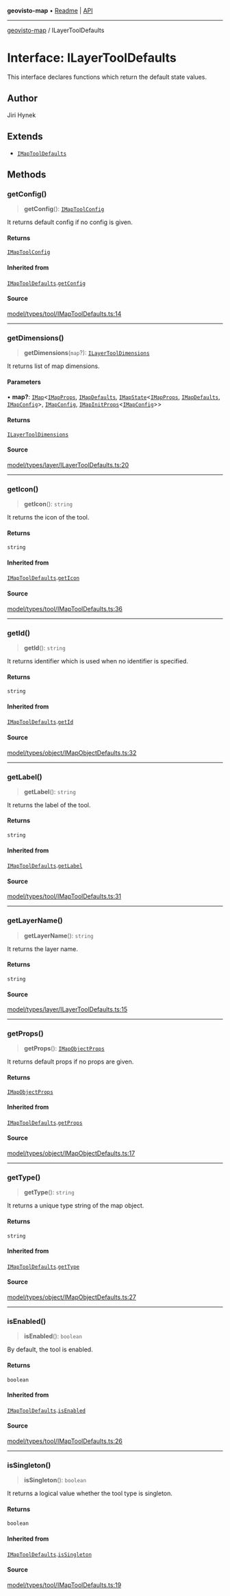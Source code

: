 **geovisto-map** • [Readme](../README.md) \| [API](../globals.md)

***

[geovisto-map](../README.md) / ILayerToolDefaults

# Interface: ILayerToolDefaults

This interface declares functions which return the default state values.

## Author

Jiri Hynek

## Extends

- [`IMapToolDefaults`](IMapToolDefaults.md)

## Methods

### getConfig()

> **getConfig**(): [`IMapToolConfig`](../type-aliases/IMapToolConfig.md)

It returns default config if no config is given.

#### Returns

[`IMapToolConfig`](../type-aliases/IMapToolConfig.md)

#### Inherited from

[`IMapToolDefaults`](IMapToolDefaults.md).[`getConfig`](IMapToolDefaults.md#getconfig)

#### Source

[model/types/tool/IMapToolDefaults.ts:14](https://github.com/geovisto/geovisto-map/blob/5ee2cb5d45c19062fc8fc6beefa2848c076518b6/src/model/types/tool/IMapToolDefaults.ts#L14)

***

### getDimensions()

> **getDimensions**(`map`?): [`ILayerToolDimensions`](../type-aliases/ILayerToolDimensions.md)

It returns list of map dimensions.

#### Parameters

• **map?**: [`IMap`](IMap.md)\<[`IMapProps`](../type-aliases/IMapProps.md), [`IMapDefaults`](IMapDefaults.md), [`IMapState`](IMapState.md)\<[`IMapProps`](../type-aliases/IMapProps.md), [`IMapDefaults`](IMapDefaults.md), [`IMapConfig`](../type-aliases/IMapConfig.md)\>, [`IMapConfig`](../type-aliases/IMapConfig.md), [`IMapInitProps`](../type-aliases/IMapInitProps.md)\<[`IMapConfig`](../type-aliases/IMapConfig.md)\>\>

#### Returns

[`ILayerToolDimensions`](../type-aliases/ILayerToolDimensions.md)

#### Source

[model/types/layer/ILayerToolDefaults.ts:20](https://github.com/geovisto/geovisto-map/blob/5ee2cb5d45c19062fc8fc6beefa2848c076518b6/src/model/types/layer/ILayerToolDefaults.ts#L20)

***

### getIcon()

> **getIcon**(): `string`

It returns the icon of the tool.

#### Returns

`string`

#### Inherited from

[`IMapToolDefaults`](IMapToolDefaults.md).[`getIcon`](IMapToolDefaults.md#geticon)

#### Source

[model/types/tool/IMapToolDefaults.ts:36](https://github.com/geovisto/geovisto-map/blob/5ee2cb5d45c19062fc8fc6beefa2848c076518b6/src/model/types/tool/IMapToolDefaults.ts#L36)

***

### getId()

> **getId**(): `string`

It returns identifier which is used when no identifier is specified.

#### Returns

`string`

#### Inherited from

[`IMapToolDefaults`](IMapToolDefaults.md).[`getId`](IMapToolDefaults.md#getid)

#### Source

[model/types/object/IMapObjectDefaults.ts:32](https://github.com/geovisto/geovisto-map/blob/5ee2cb5d45c19062fc8fc6beefa2848c076518b6/src/model/types/object/IMapObjectDefaults.ts#L32)

***

### getLabel()

> **getLabel**(): `string`

It returns the label of the tool.

#### Returns

`string`

#### Inherited from

[`IMapToolDefaults`](IMapToolDefaults.md).[`getLabel`](IMapToolDefaults.md#getlabel)

#### Source

[model/types/tool/IMapToolDefaults.ts:31](https://github.com/geovisto/geovisto-map/blob/5ee2cb5d45c19062fc8fc6beefa2848c076518b6/src/model/types/tool/IMapToolDefaults.ts#L31)

***

### getLayerName()

> **getLayerName**(): `string`

It returns the layer name.

#### Returns

`string`

#### Source

[model/types/layer/ILayerToolDefaults.ts:15](https://github.com/geovisto/geovisto-map/blob/5ee2cb5d45c19062fc8fc6beefa2848c076518b6/src/model/types/layer/ILayerToolDefaults.ts#L15)

***

### getProps()

> **getProps**(): [`IMapObjectProps`](../type-aliases/IMapObjectProps.md)

It returns default props if no props are given.

#### Returns

[`IMapObjectProps`](../type-aliases/IMapObjectProps.md)

#### Inherited from

[`IMapToolDefaults`](IMapToolDefaults.md).[`getProps`](IMapToolDefaults.md#getprops)

#### Source

[model/types/object/IMapObjectDefaults.ts:17](https://github.com/geovisto/geovisto-map/blob/5ee2cb5d45c19062fc8fc6beefa2848c076518b6/src/model/types/object/IMapObjectDefaults.ts#L17)

***

### getType()

> **getType**(): `string`

It returns a unique type string of the map object.

#### Returns

`string`

#### Inherited from

[`IMapToolDefaults`](IMapToolDefaults.md).[`getType`](IMapToolDefaults.md#gettype)

#### Source

[model/types/object/IMapObjectDefaults.ts:27](https://github.com/geovisto/geovisto-map/blob/5ee2cb5d45c19062fc8fc6beefa2848c076518b6/src/model/types/object/IMapObjectDefaults.ts#L27)

***

### isEnabled()

> **isEnabled**(): `boolean`

By default, the tool is enabled.

#### Returns

`boolean`

#### Inherited from

[`IMapToolDefaults`](IMapToolDefaults.md).[`isEnabled`](IMapToolDefaults.md#isenabled)

#### Source

[model/types/tool/IMapToolDefaults.ts:26](https://github.com/geovisto/geovisto-map/blob/5ee2cb5d45c19062fc8fc6beefa2848c076518b6/src/model/types/tool/IMapToolDefaults.ts#L26)

***

### isSingleton()

> **isSingleton**(): `boolean`

It returns a logical value whether the tool type is singleton.

#### Returns

`boolean`

#### Inherited from

[`IMapToolDefaults`](IMapToolDefaults.md).[`isSingleton`](IMapToolDefaults.md#issingleton)

#### Source

[model/types/tool/IMapToolDefaults.ts:19](https://github.com/geovisto/geovisto-map/blob/5ee2cb5d45c19062fc8fc6beefa2848c076518b6/src/model/types/tool/IMapToolDefaults.ts#L19)

